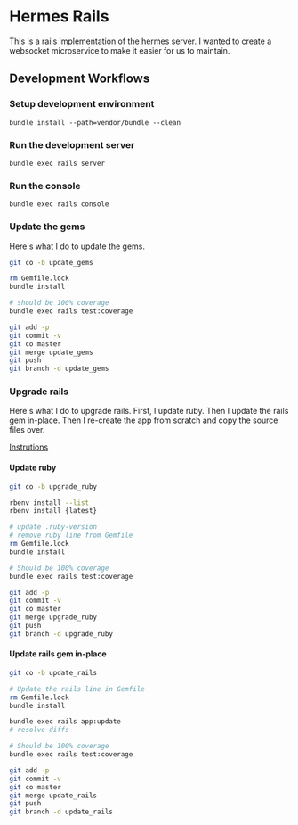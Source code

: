 # Hermes Rails

This is a rails implementation of the hermes server.
I wanted to create a websocket microservice to make
it easier for us to maintain.

## Development Workflows

### Setup development environment

``bundle install --path=vendor/bundle --clean``

### Run the development server

``bundle exec rails server``

### Run the console

``bundle exec rails console``

### Update the gems

Here's what I do to update the gems.

```sh
git co -b update_gems

rm Gemfile.lock
bundle install

# should be 100% coverage
bundle exec rails test:coverage

git add -p
git commit -v
git co master
git merge update_gems
git push
git branch -d update_gems
```

### Upgrade rails

Here's what I do to upgrade rails.
First, I update ruby.
Then I update the rails gem in-place.
Then I re-create the app from scratch and copy the source files over.

[Instrutions](https://guides.rubyonrails.org/upgrading_ruby_on_rails.html)

#### Update ruby

```sh
git co -b upgrade_ruby

rbenv install --list
rbenv install {latest}

# update .ruby-version
# remove ruby line from Gemfile
rm Gemfile.lock
bundle install

# Should be 100% coverage
bundle exec rails test:coverage

git add -p
git commit -v
git co master
git merge upgrade_ruby
git push
git branch -d upgrade_ruby
```

#### Update rails gem in-place

```sh
git co -b update_rails

# Update the rails line in Gemfile
rm Gemfile.lock
bundle install

bundle exec rails app:update
# resolve diffs

# Should be 100% coverage
bundle exec rails test:coverage

git add -p
git commit -v
git co master
git merge update_rails
git push
git branch -d update_rails
```
